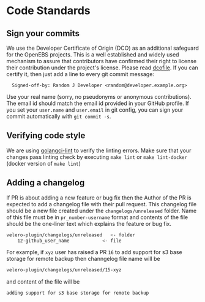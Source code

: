 # Code Standards

## Sign your commits

We use the Developer Certificate of Origin (DCO) as an additional safeguard for the OpenEBS projects. This is a well established and widely used mechanism to assure that contributors have confirmed their right to license their contribution under the project's license. Please read [dcofile](https://github.com/openebs/openebs/blob/HEAD/contribute/developer-certificate-of-origin). If you can certify it, then just add a line to every git commit message:

````
  Signed-off-by: Random J Developer <random@developer.example.org>
````

Use your real name (sorry, no pseudonyms or anonymous contributions). The email id should match the email id provided in your GitHub profile.
If you set your `user.name` and `user.email` in git config, you can sign your commit automatically with `git commit -s`.

## Verifying code style

We are using [golangci-lint](https://github.com/golangci/golangci-lint) to verify the linting errors. Make sure that your changes pass linting check by executing `make lint` or `make lint-docker` (docker version of `make lint`)

## Adding a changelog
If PR is about adding a new feature or bug fix then the Author of the PR is expected to add a changelog file with their pull request. This changelog file should be a new file created under the `changelogs/unreleased` folder. Name of this file must be in `pr_number-username` format and contents of the file should be the one-liner text which explains the feature or bug fix.

```sh
velero-plugin/changelogs/unreleased   <- folder
    12-github_user_name            <- file
```

For example, if `xyz` user has raised a PR `16` to add support for s3 base storage for remote backup then
channgelog file name will be
```sh
velero-plugin/changelogs/unreleased/15-xyz
```
and  content of the file will be
```sh
adding support for s3 base storage for remote backup
```
